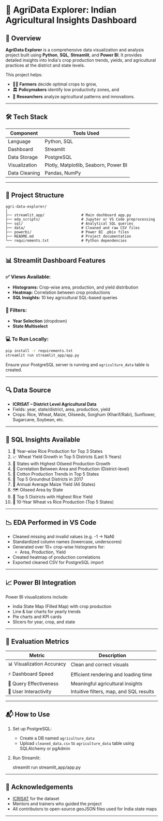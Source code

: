 
# 🌾 AgriData Explorer: Indian Agricultural Insights Dashboard

## 📌 Overview

**AgriData Explorer** is a comprehensive data visualization and analysis project built using **Python**, **SQL**, **Streamlit**, and **Power BI**. It provides detailed insights into India's crop production trends, yields, and agricultural practices at the district and state levels.

This project helps:
- 👨‍🌾 **Farmers** decide optimal crops to grow,
- 🏛️ **Policymakers** identify low productivity zones, and
- 🧪 **Researchers** analyze agricultural patterns and innovations.

---

## 🛠️ Tech Stack

| Component       | Tools Used                                     |
|----------------|--------------------------------------------------|
| Language        | Python, SQL                                     |
| Dashboard       | Streamlit                                       |
| Data Storage    | PostgreSQL                                      |
| Visualization   | Plotly, Matplotlib, Seaborn, Power BI           |
| Data Cleaning   | Pandas, NumPy                                   |

---

## 📁 Project Structure

```
agri-data-explorer/
│
├── streamlit_app/                 # Main dashboard app.py
├── eda_scripts/                   # Jupyter or VS Code preprocessing
├── sql/                           # Analytical SQL queries
├── data/                          # Cleaned and raw CSV files
├── powerbi/                       # Power BI .pbix files
├── README.md                      # Project documentation
└── requirements.txt               # Python dependencies
```

---

## 📊 Streamlit Dashboard Features

### ✅ Views Available:
- **Histograms:** Crop-wise area, production, and yield distribution
- **Heatmap:** Correlation between crop productions
- **SQL Insights:** 10 key agricultural SQL-based queries


### 🧮 Filters:
- **Year Selection** (dropdown)
- **State Multiselect**

### 💻 To Run Locally:

```bash
pip install -r requirements.txt
streamlit run streamlit_app/app.py
```

Ensure your PostgreSQL server is running and `agriculture_data` table is created.

---

## 🔍 Data Source

- **ICRISAT – District Level Agricultural Data**
- Fields: year, state/district, area, production, yield
- Crops: Rice, Wheat, Maize, Oilseeds, Sorghum (Kharif/Rabi), Sunflower, Sugarcane, Soybean, etc.

---

## 🔢 SQL Insights Available

1. 📆 Year-wise Rice Production for Top 3 States  
2. 📈 Wheat Yield Growth in Top 5 Districts (Last 5 Years)  
3. 🌻 States with Highest Oilseed Production Growth  
4. 🔗 Correlation Between Area and Production (District-level)  
5. 🌿 Cotton Production Trends in Top 5 States  
6. 🥜 Top 5 Groundnut Districts in 2017  
7. 🌽 Annual Average Maize Yield (All States)  
8. 🗺️ Oilseed Area by State  
9. 🏅 Top 5 Districts with Highest Rice Yield  
10. 🔄 10-Year Wheat vs Rice Production (Top 5 States)

---

## 📉 EDA Performed in VS Code

- Cleaned missing and invalid values (e.g. -1 → NaN)
- Standardized column names (lowercase, underscores)
- Generated over 10+ crop-wise histograms for:
  - Area, Production, Yield
- Created heatmap of production correlations
- Exported cleaned CSV for PostgreSQL import

---

## 📈 Power BI Integration

Power BI visualizations include:
- India State Map (Filled Map) with crop production
- Line & bar charts for yearly trends
- Pie charts and KPI cards
- Slicers for year, crop, and state

---

## 🧪 Evaluation Metrics

| Metric                      | Description                               |
|----------------------------|-------------------------------------------|
| 📊 Visualization Accuracy  | Clean and correct visuals                 |
| ⚡ Dashboard Speed          | Efficient rendering and loading time      |
| 🎯 Query Effectiveness     | Meaningful agricultural insights          |
| 👥 User Interactivity       | Intuitive filters, map, and SQL results   |

---

## 📬 How to Use

1. Set up PostgreSQL:
   - Create a DB named `agriculture_data`
   - Upload `cleaned_data.csv` to `agriculture_data` table using SQLAlchemy or pgAdmin

2. Run Streamlit:
  
   streamlit run streamlit_app/app.py
---

## 🙌 Acknowledgements

- [ICRISAT](https://www.icrisat.org/) for the dataset  
- Mentors and trainers who guided the project  
- All contributors to open-source geoJSON files used for India state maps  

---


